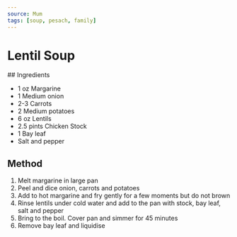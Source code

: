 ```yaml
---
source: Mum
tags: [soup, pesach, family]
---
```


# Lentil Soup

## Ingredients

- 1 oz Margarine
- 1 Medium onion
- 2-3 Carrots
- 2 Medium potatoes
- 6 oz Lentils
- 2.5 pints Chicken Stock
- 1 Bay leaf
- Salt and pepper

## Method

1. Melt margarine in large pan
2. Peel and dice onion, carrots and potatoes
3. Add to hot margarine and fry gently for a few moments but do not brown
4. Rinse lentils under cold water and add to the pan with stock, bay leaf, salt and pepper
5. Bring to the boil. Cover pan and simmer for 45 minutes
6. Remove bay leaf and liquidise
